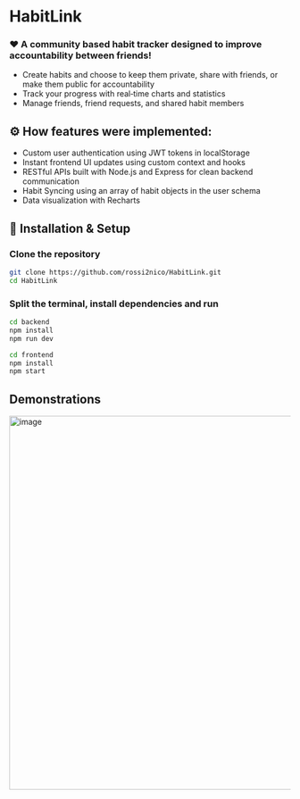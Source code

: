 ﻿# HabitLink
### ❤️ A community based habit tracker designed to improve accountability between friends!  

- Create habits and choose to keep them private, share with friends, or make them public for accountability
- Track your progress with real‑time charts and statistics
- Manage friends, friend requests, and shared habit members

## ⚙️ How features were implemented:  
- Custom user authentication using JWT tokens in localStorage
- Instant frontend UI updates using custom context and hooks
- RESTful APIs built with Node.js and Express for clean backend communication
- Habit Syncing using an array of habit objects in the user schema
- Data visualization with Recharts


## 🚀 Installation & Setup
   ### Clone the repository
   ```bash
   git clone https://github.com/rossi2nico/HabitLink.git
   cd HabitLink
   ```
   ### Split the terminal, install dependencies and run
   ```bash
   cd backend
   npm install
   npm run dev
   ```
   ```bash
   cd frontend
   npm install
   npm start
   ```

## Demonstrations
<img width="1134" height="670" alt="image" src="https://github.com/user-attachments/assets/997c2d74-9e27-4868-a1a8-8123b91c4975" />
